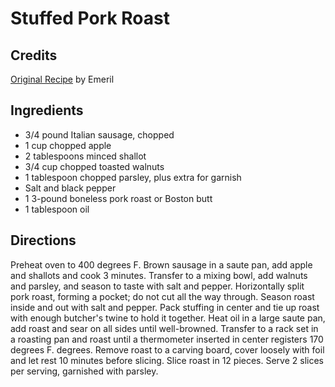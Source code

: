 # Stuffed Pork Roast 

## Credits

[Original Recipe](http://www.foodtv.com/foodtv/recipe/0,6255,7253,00.html "http://www.foodtv.com/foodtv/recipe/0,6255,7253,00.html") by Emeril

## Ingredients

- 3/4 pound Italian sausage, chopped 
- 1 cup chopped apple 
- 2 tablespoons minced shallot 
- 3/4 cup chopped toasted walnuts 
- 1 tablespoon chopped parsley, plus extra for garnish 
- Salt and black pepper 
- 1 3-pound boneless pork roast or Boston butt 
- 1 tablespoon oil

## Directions

Preheat oven to 400 degrees F. Brown sausage in a saute pan, add apple and shallots and cook 3 minutes. Transfer to a mixing bowl, add walnuts and parsley, and season to taste with salt and pepper. Horizontally split pork roast, forming a pocket; do not cut all the way through. Season roast inside and out with salt and pepper. Pack stuffing in center and tie up roast with enough butcher's twine to hold it together. Heat oil in a large saute pan, add roast and sear on all sides until well-browned. Transfer to a rack set in a roasting pan and roast until a thermometer inserted in center registers 170 degrees F. degrees. Remove roast to a carving board, cover loosely with foil and let rest 10 minutes before slicing. Slice roast in 12 pieces. Serve 2 slices per serving, garnished with parsley.

